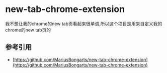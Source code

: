 # new-tab-chrome-extension
我不想让我的chrome的new tab页看起来很单调,所以这个项目是用来自定义我的chrome的new tab页的

## 参考引用
- [https://github.com/MariusBongarts/new-tab-chrome-extension](https://github.com/MariusBongarts/new-tab-chrome-extension)
